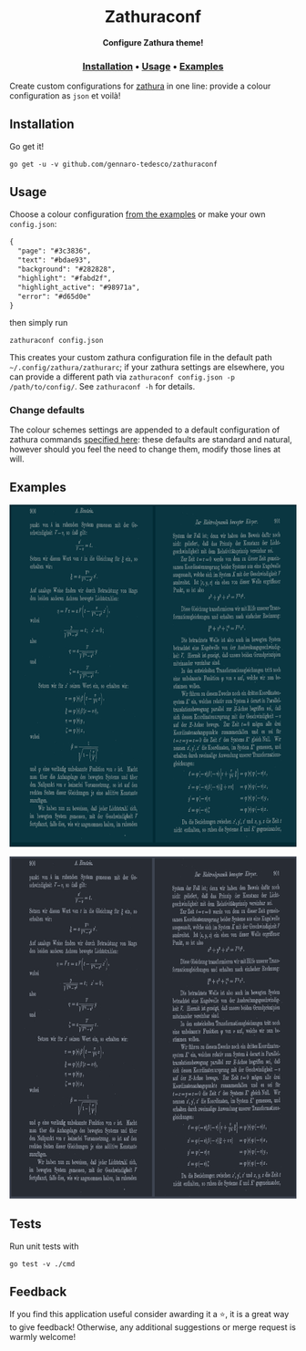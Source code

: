 <h1 align="center">
  Zathuraconf
</h1>

<h4 align="center">Configure Zathura theme!</h4>
<h3 align="center">
  <a href="#Installation">Installation</a> •
  <a href="#Usage">Usage</a> •
  <a href="#Examples">Examples</a>
</h3>

Create custom configurations for [zathura](https://pwmt.org/projects/zathura/) in one line: provide a colour configuration as `json` et voilà!

## Installation
Go get it!
```
go get -u -v github.com/gennaro-tedesco/zathuraconf
```

## Usage
Choose a colour configuration [from the examples](https://github.com/gennaro-tedesco/zathuraconf/tree/gomodule/examples) or make your own `config.json`:
```
{
  "page": "#3c3836",
  "text": "#bdae93",
  "background": "#282828",
  "highlight": "#fabd2f",
  "highlight_active": "#98971a",
  "error": "#d65d0e"
}
```
then simply run
```
zathuraconf config.json
```
This creates your custom zathura configuration file in the default path `~/.config/zathura/zathurarc`; if your zathura settings are elsewhere, you can provide a different path via `zathuraconf config.json -p /path/to/config/`. See `zathuraconf -h` for details.

### Change defaults
The colour schemes settings are appended to a default configuration of zathura commands [specified here](https://github.com/gennaro-tedesco/zathuraconf/blob/6b64a7814737bdb930e7f44e53a0a407c6ab3a01/cmd/config.go#L16-L39): these defaults are standard and natural, however should you feel the need to change them, modify those lines at will.

## Examples
<p align="center">
  <img height="600" src="examples/solarized.png">
</p>

<p align="center">
  <img height="600" src="examples/onedark.png">
</p>


## Tests
Run unit tests with
```
go test -v ./cmd
```

## Feedback
If you find this application useful consider awarding it a ⭐, it is a great way to give feedback! Otherwise, any additional suggestions or merge request is warmly welcome!

